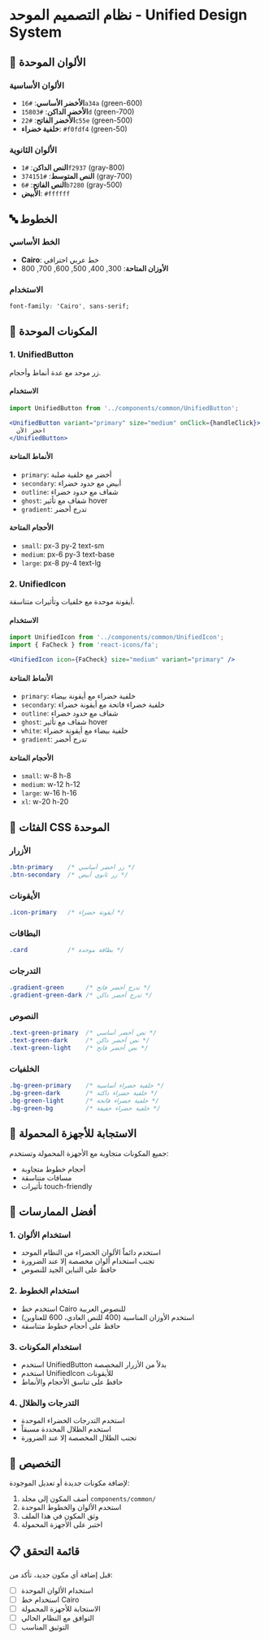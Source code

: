 # نظام التصميم الموحد - Unified Design System

## 🎨 الألوان الموحدة

### الألوان الأساسية
- **الأخضر الأساسي**: `#16a34a` (green-600)
- **الأخضر الداكن**: `#15803d` (green-700)
- **الأخضر الفاتح**: `#22c55e` (green-500)
- **خلفية خضراء**: `#f0fdf4` (green-50)

### الألوان الثانوية
- **النص الداكن**: `#1f2937` (gray-800)
- **النص المتوسط**: `#374151` (gray-700)
- **النص الفاتح**: `#6b7280` (gray-500)
- **الأبيض**: `#ffffff`

## 🔤 الخطوط

### الخط الأساسي
- **Cairo**: خط عربي احترافي
- **الأوزان المتاحة**: 300, 400, 500, 600, 700, 800

### الاستخدام
```css
font-family: 'Cairo', sans-serif;
```

## 🎯 المكونات الموحدة

### 1. UnifiedButton
زر موحد مع عدة أنماط وأحجام.

#### الاستخدام
```jsx
import UnifiedButton from '../components/common/UnifiedButton';

<UnifiedButton variant="primary" size="medium" onClick={handleClick}>
  احجز الآن
</UnifiedButton>
```

#### الأنماط المتاحة
- `primary`: أخضر مع خلفية صلبة
- `secondary`: أبيض مع حدود خضراء
- `outline`: شفاف مع حدود خضراء
- `ghost`: شفاف مع تأثير hover
- `gradient`: تدرج أخضر

#### الأحجام المتاحة
- `small`: px-3 py-2 text-sm
- `medium`: px-6 py-3 text-base
- `large`: px-8 py-4 text-lg

### 2. UnifiedIcon
أيقونة موحدة مع خلفيات وتأثيرات متناسقة.

#### الاستخدام
```jsx
import UnifiedIcon from '../components/common/UnifiedIcon';
import { FaCheck } from 'react-icons/fa';

<UnifiedIcon icon={FaCheck} size="medium" variant="primary" />
```

#### الأنماط المتاحة
- `primary`: خلفية خضراء مع أيقونة بيضاء
- `secondary`: خلفية خضراء فاتحة مع أيقونة خضراء
- `outline`: شفاف مع حدود خضراء
- `ghost`: شفاف مع تأثير hover
- `white`: خلفية بيضاء مع أيقونة خضراء
- `gradient`: تدرج أخضر

#### الأحجام المتاحة
- `small`: w-8 h-8
- `medium`: w-12 h-12
- `large`: w-16 h-16
- `xl`: w-20 h-20

## 🎨 الفئات CSS الموحدة

### الأزرار
```css
.btn-primary    /* زر أخضر أساسي */
.btn-secondary  /* زر ثانوي أبيض */
```

### الأيقونات
```css
.icon-primary   /* أيقونة خضراء */
```

### البطاقات
```css
.card           /* بطاقة موحدة */
```

### التدرجات
```css
.gradient-green      /* تدرج أخضر فاتح */
.gradient-green-dark /* تدرج أخضر داكن */
```

### النصوص
```css
.text-green-primary  /* نص أخضر أساسي */
.text-green-dark     /* نص أخضر داكن */
.text-green-light    /* نص أخضر فاتح */
```

### الخلفيات
```css
.bg-green-primary    /* خلفية خضراء أساسية */
.bg-green-dark       /* خلفية خضراء داكنة */
.bg-green-light      /* خلفية خضراء فاتحة */
.bg-green-bg         /* خلفية خضراء خفيفة */
```

## 📱 الاستجابة للأجهزة المحمولة

جميع المكونات متجاوبة مع الأجهزة المحمولة وتستخدم:
- أحجام خطوط متجاوبة
- مسافات متناسقة
- تأثيرات touch-friendly

## 🚀 أفضل الممارسات

### 1. استخدام الألوان
- استخدم دائماً الألوان الخضراء من النظام الموحد
- تجنب استخدام ألوان مخصصة إلا عند الضرورة
- حافظ على التباين الجيد للنصوص

### 2. استخدام الخطوط
- استخدم خط Cairo للنصوص العربية
- استخدم الأوزان المناسبة (400 للنص العادي، 600 للعناوين)
- حافظ على أحجام خطوط متناسقة

### 3. استخدام المكونات
- استخدم UnifiedButton بدلاً من الأزرار المخصصة
- استخدم UnifiedIcon للأيقونات
- حافظ على تناسق الأحجام والأنماط

### 4. التدرجات والظلال
- استخدم التدرجات الخضراء الموحدة
- استخدم الظلال المحددة مسبقاً
- تجنب الظلال المخصصة إلا عند الضرورة

## 🔧 التخصيص

لإضافة مكونات جديدة أو تعديل الموجودة:

1. أضف المكون إلى مجلد `components/common/`
2. استخدم الألوان والخطوط الموحدة
3. وثق المكون في هذا الملف
4. اختبر على الأجهزة المحمولة

## 📋 قائمة التحقق

قبل إضافة أي مكون جديد، تأكد من:
- [ ] استخدام الألوان الموحدة
- [ ] استخدام خط Cairo
- [ ] الاستجابة للأجهزة المحمولة
- [ ] التوافق مع النظام الحالي
- [ ] التوثيق المناسب 